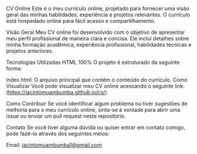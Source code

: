 CV Online
Este é o meu currículo online, projetado para fornecer uma visão geral das minhas habilidades, experiência e projetos relevantes. O currículo está hospedado online para fácil acesso e compartilhamento.

Visão Geral
Meu CV online foi desenvolvido com o objetivo de apresentar meu perfil profissional de maneira clara e concisa. Ele inclui detalhes sobre minha formação acadêmica, experiência profissional, habilidades técnicas e projetos anteriores.

Tecnologias Utilizadas
HTML 100%
O projeto é estruturado da seguinte forma:

index.html: O arquivo principal que contém o conteúdo do currículo.
Como Visualizar
Você pode visualizar meu CV online acessando o seguinte link: (https://jacintomuambumba.github.io/cv/)

Como Contribuir
Se você identificar algum problema ou tiver sugestões de melhoria para o meu currículo online, sinta-se à vontade para abrir uma issue ou enviar um pull request neste repositório.

Contato
Se você tiver alguma dúvida ou quiser entrar em contato comigo, pode fazê-lo através dos seguintes meios:

Email: jacintomuambumba1@gmail.com
